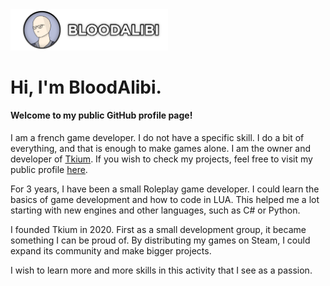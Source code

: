 <img src="https://github.com/BloodAlibi/BloodAlibi/blob/main/brand_bloodalibi_git.png" width=50% height=50%>

# Hi, I'm BloodAlibi.

#### Welcome to my public GitHub profile page!

I am a french game developer. I do not have a specific skill. I do a bit of everything, and that is enough to make games alone. I am the owner and developer of [Tkium](https://www.tkium.com). If you wish to check my projects, feel free to visit my public profile [here](https://www.bloodalibi.com).

For 3 years, I have been a small Roleplay game developer. I could learn the basics of game development and how to code in LUA. This helped me a lot starting with new engines and other languages, such as C# or Python.

I founded Tkium in 2020. First as a small development group, it became something I can be proud of. By distributing my games on Steam, I could expand its community and make bigger projects.

I wish to learn more and more skills in this activity that I see as a passion.
